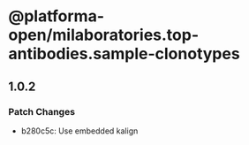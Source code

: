 # @platforma-open/milaboratories.top-antibodies.sample-clonotypes

## 1.0.2

### Patch Changes

- b280c5c: Use embedded kalign
